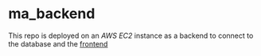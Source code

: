# ma_backend

This repo is deployed on an _AWS EC2_ instance as a backend to connect to the database and the [frontend](https://github.com/huichen5796/ma_frontend)